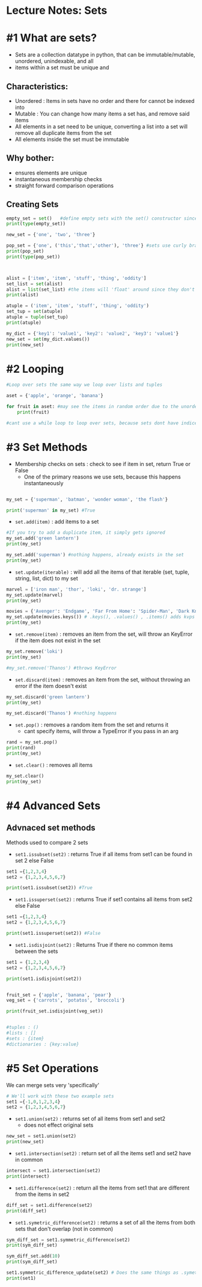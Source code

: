 # Lecture Notes: Sets

# #1 What are sets?
- Sets are a collection datatype in python, that can be immutable/mutable, unordered, unindexable, and all
- items within a set must be unique and 


## Characteristics:
- Unordered : Items in sets have no order and there for cannot be indexed into
- Mutable : You can change how many items a set has, and remove said items
- All elements in a set need to be unique, converting a list into a set will remove all duplicate items from the set
- All elements inside the set must be immutable

## Why bother:
- ensures elements are unique
- instantaneous membership checks
- straight forward comparison operations

## Creating Sets

```python
empty_set = set()   #define empty sets with the set() constructor since {} is a dict
print(type(empty_set))

new_set = {'one', 'two', 'three'}

pop_set = {'one', ('this','that','other'), 'three'} #sets use curly braces, items separated by commas
print(pop_set)
print(type(pop_set))



alist = ['item', 'item', 'stuff', 'thing', 'oddity']
set_list = set(alist)
alist = list(set_list) #the items will 'float' around since they don't have a specified order
print(alist)

atuple = ('item', 'item', 'stuff', 'thing', 'oddity')
set_tup = set(atuple)
atuple = tuple(set_tup)
print(atuple)

my_dict = {'key1': 'value1', 'key2': 'value2', 'key3': 'value1'}
new_set = set(my_dict.values())
print(new_set)
```

# #2 Looping

```python
#Loop over sets the same way we loop over lists and tuples

aset = {'apple', 'orange', 'banana'}

for fruit in aset: #may see the items in random order due to the unordered nature of sets
    print(fruit)

#cant use a while loop to loop over sets, because sets dont have indices
```

# #3 Set Methods

- Membership checks on sets : check to see if item in set, return True or False
    - One of the primary reasons we use sets, because this happens instantaneously

```python

my_set = {'superman', 'batman', 'wonder woman', 'the flash'}

print('superman' in my_set) #True
```

- `set.add(item)` : add items to a set
```python
#If you try to add a duplicate item, it simply gets ignored
my_set.add('green lantern')
print(my_set)

my_set.add('superman') #nothing happens, already exists in the set
print(my_set)
```

- `set.update(iterable)` : will add all the items of that iterable (set, tuple, string, list, dict) to my set
```python
marvel = ['iron man', 'thor', 'loki', 'dr. strange']
my_set.update(marvel)
print(my_set)

movies = {'Avenger': 'Endgame', 'Far From Home': 'Spider-Man', 'Dark Knight': 'Batman'}
my_set.update(movies.keys()) # .keys(), .values() , .items() adds kvps as a tuple
print(my_set)
```

- `set.remove(item)` : removes an item from the set, will throw an KeyError if the item does not exist in the set
```python
my_set.remove('loki')
print(my_set)

#my_set.remove('Thanos') #throws KeyError
```

- `set.discard(item)` : removes an item from the set, without throwing an error if the item doesn't exist
```python
my_set.discard('green lantern')
print(my_set)

my_set.discard('Thanos') #nothing happens
```


- `set.pop()` : removes a random item from the set and returns it
    - cant specify items, will throw a TypeError if you pass in an arg
```python
rand = my_set.pop()
print(rand)
print(my_set)
```

- `set.clear()` : removes all items
```python
my_set.clear()
print(my_set)
```

# #4 Advanced Sets

## Advnaced set methods

Methods used to compare 2 sets

- `set1.issubset(set2)` : returns True if all items from set1 can be found in set 2 else False
```python
set1 ={1,2,3,4}
set2 = {1,2,3,4,5,6,7}

print(set1.issubset(set2)) #True
```

- `set1.issuperset(set2)` : returns True if set1 contains all items from set2 else False
```python
set1 ={1,2,3,4}
set2 = {1,2,3,4,5,6,7}

print(set1.issuperset(set2)) #False
```

- `set1.isdisjoint(set2)` : Returns True if there no common items between the sets
```python
set1 = {1,2,3,4}
set2 = {1,2,3,4,5,6,7}

print(set1.isdisjoint(set2))


fruit_set = {'apple', 'banana', 'pear'}
veg_set = {'carrots', 'potatos', 'broccoli'}

print(fruit_set.isdisjoint(veg_set))


#tuples : ()
#lists : []
#sets : {item}
#dictionaries : {key:value}
```

# #5 Set Operations

We can merge sets very 'specifically'

```python
# We'll work with these two example sets
set1 ={-1,0,1,2,3,4}
set2 = {1,2,3,4,5,6,7}
```

- `set1.union(set2)` : returns set of all items from set1 and set2
     - does not effect original sets
```python
new_set = set1.union(set2)
print(new_set)
```

- `set1.intersection(set2)` : return set of all the items set1 and set2 have in common
```python
intersect = set1.intersection(set2)
print(intersect)
```

- `set1.difference(set2)` : return all the items from set1 that are different from the items in set2
```python
diff_set = set1.difference(set2)
print(diff_set)
```

- `set1.symetric_difference(set2)` : returns a set of all the items from both sets that don't overlap (not in common)
```python
sym_diff_set = set1.symmetric_difference(set2)
print(sym_diff_set)

sym_diff_set.add(10)
print(sym_diff_set)

set1.symmetric_difference_update(set2) # Does the same things as .symetric_difference, however instead of returning a new set, this particular method actually alters/updates the original set the method is applied to
print(set1)
```